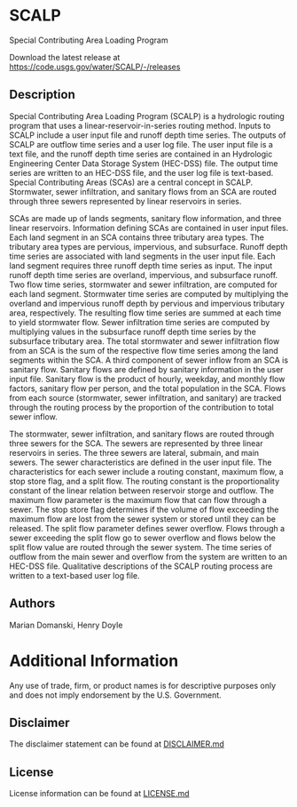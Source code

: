 # SCALP

Special Contributing Area Loading Program

Download the latest release at https://code.usgs.gov/water/SCALP/-/releases

## Description

Special Contributing Area Loading Program (SCALP) is a hydrologic routing program that uses a linear-reservoir-in-series routing method. Inputs to SCALP include a user input file and runoff depth time series. The outputs of SCALP are outflow time series and a user log file. The user input file is a text file, and the runoff depth time series are contained in an Hydrologic Engineering Center Data Storage System (HEC-DSS) file. The output time series are written to an HEC-DSS file, and the user log file is text-based. Special Contributing Areas (SCAs) are a central concept in SCALP. Stormwater, sewer infiltration, and sanitary flows from an SCA are routed through three sewers represented by linear reservoirs in series.

SCAs are made up of lands segments, sanitary flow information, and three linear reservoirs. Information defining SCAs are contained in user input files. Each land segment in an SCA contains three tributary area types. The tributary area types are pervious, impervious, and subsurface. Runoff depth time series are associated with land segments in the user input file. Each land segment requires three runoff depth time series as input. The input runoff depth time series are overland, impervious, and subsurface runoff. Two flow time series, stormwater and sewer infiltration, are computed for each land segment. Stormwater time series are computed by multiplying the overland and impervious runoff depth by pervious and impervious tributary area, respectively. The resulting flow time series are summed at each time to yield stormwater flow. Sewer infiltration time series are computed by multiplying values in the subsurface runoff depth time series by the subsurface tributary area. The total stormwater and sewer infiltration flow from an SCA is the sum of the respective flow time series among the land segments within the SCA. A third component of sewer inflow from an SCA is sanitary flow. Sanitary flows are defined by sanitary information in the user input file. Sanitary flow is the product of hourly, weekday, and monthly flow factors, sanitary flow per person, and the total population in the SCA. Flows from each source (stormwater, sewer infiltration, and sanitary) are tracked through the routing process by the proportion of the contribution to total sewer inflow.

The stormwater, sewer infiltration, and sanitary flows are routed through three sewers for the SCA. The sewers are represented by three linear reservoirs in series. The three sewers are lateral, submain, and main sewers. The sewer characteristics are defined in the user input file. The characteristics for each sewer include a routing constant, maximum flow, a stop store flag, and a split flow. The routing constant is the proportionality constant of the linear relation between reservoir storge and outflow. The maximum flow parameter is the maximum flow that can flow through a sewer. The stop store flag determines if the volume of flow exceeding the maximum flow are lost from the sewer system or stored until they can be released. The split flow parameter defines sewer overflow. Flows through a sewer exceeding the split flow go to sewer overflow and flows below the split flow value are routed through the sewer system. The time series of outflow from the main sewer and overflow from the system are written to an HEC-DSS file. Qualitative descriptions of the SCALP routing process are written to a text-based user log file.

## Authors

Marian Domanski, Henry Doyle

# Additional Information

Any use of trade, firm, or product names is for descriptive purposes only and
does not imply endorsement by the U.S. Government.

## Disclaimer

The disclaimer statement can be found at [DISCLAIMER.md](DISCLAIMER.md)

## License

License information can be found at [LICENSE.md](LICENSE.md)
